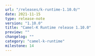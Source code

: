```yaml
---
url: "/releases/k-runtime-1.10.0/"
date: 2021-11-15
type: release-note
version: "1.10.0"
title: "Camel-K Runtime release 1.10.0"
preview: ""
changelog: ""
category: "camel-k-runtime"
milestone: 14
---
```

